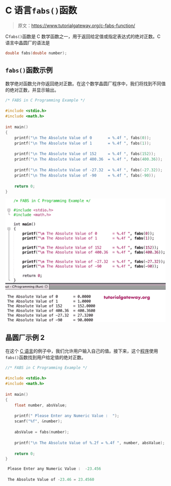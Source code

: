 # C 语言`fabs()`函数

> 原文：<https://www.tutorialgateway.org/c-fabs-function/>

C`fabs()`函数是 C 数学函数之一，用于返回给定值或指定表达式的绝对正数。C 语言中晶圆厂的语法是

```c
double fabs(double number);
```

## `fabs()`函数示例

数学绝对函数允许你返回绝对正数。在这个数学晶圆厂程序中，我们将找到不同值的绝对正数，并显示输出。

```c
/* FABS in C Programming Example */

#include <stdio.h>
#include <math.h>

int main()
{
    printf("\n The Absolute Value of 0       = %.4f ", fabs(0));
    printf("\n The Absolute Value of 1       = %.4f ", fabs(1));

    printf("\n The Absolute Value of 152     = %.4f ", fabs(152));
    printf("\n The Absolute Value of 400.36  = %.4f ", fabs(400.36));

    printf("\n The Absolute Value of -27.32  = %.4f ", fabs(-27.32));  
    printf("\n The Absolute Value of -90     = %.4f ", fabs(-90));

    return 0;
}
```

![C fabs Function 1](img/8049a084cba5c1ef7d19835df1213a85.png)

## 晶圆厂示例 2

在这个 [C 语言](https://www.tutorialgateway.org/c-programming/)的例子中，我们允许用户输入自己的值。接下来，这个[程序](https://www.tutorialgateway.org/c-programming-examples/)使用`fabs()`函数找到用户给定值的绝对正数。

```c
//* FABS in C Programming Example */

#include <stdio.h>
#include <math.h>

int main()
{
    float number, absValue;

    printf(" Please Enter any Numeric Value :  ");
    scanf("%f", &number);

    absValue = fabs(number);

    printf("\n The Absolute Value of %.2f = %.4f ", number, absValue);

    return 0;
}
```

```c
 Please Enter any Numeric Value :  -23.456

 The Absolute Value of -23.46 = 23.4560
```